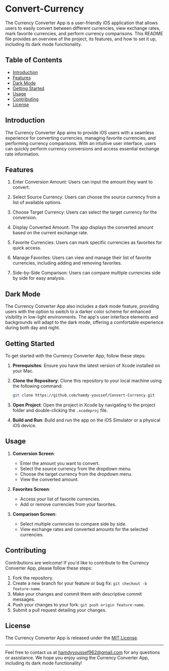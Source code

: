 # Convert-Currency


The Currency Converter App is a user-friendly iOS application that allows users to easily convert between different currencies, view exchange rates, mark favorite currencies, and perform currency comparisons. This README file provides an overview of the project, its features, and how to set it up, including its dark mode functionality.

## Table of Contents

- [Introduction](#introduction)
- [Features](#features)
- [Dark Mode](#dark-mode)
- [Getting Started](#getting-started)
- [Usage](#usage)
- [Contributing](#contributing)
- [License](#license)

## Introduction

The Currency Converter App aims to provide iOS users with a seamless experience for converting currencies, managing favorite currencies, and performing currency comparisons. With an intuitive user interface, users can quickly perform currency conversions and access essential exchange rate information.

## Features

1. Enter Conversion Amount: Users can input the amount they want to convert.

2. Select Source Currency: Users can choose the source currency from a list of available options.

3. Choose Target Currency: Users can select the target currency for the conversion.

4. Display Converted Amount: The app displays the converted amount based on the current exchange rate.

5. Favorite Currencies: Users can mark specific currencies as favorites for quick access.

6. Manage Favorites: Users can view and manage their list of favorite currencies, including adding and removing favorites.

7. Side-by-Side Comparison: Users can compare multiple currencies side by side for easy analysis.

## Dark Mode

The Currency Converter App also includes a dark mode feature, providing users with the option to switch to a darker color scheme for enhanced visibility in low-light environments. The app's user interface elements and backgrounds will adapt to the dark mode, offering a comfortable experience during both day and night.

## Getting Started

To get started with the Currency Converter App, follow these steps:

1. **Prerequisites**: Ensure you have the latest version of Xcode installed on your Mac.

2. **Clone the Repository**: Clone this repository to your local machine using the following command:

   ```bash
   git clone https://github.com/hamdy-youssef/Convert-Currency.git
   ```

3. **Open Project**: Open the project in Xcode by navigating to the project folder and double-clicking the `.xcodeproj` file.

4. **Build and Run**: Build and run the app on the iOS Simulator or a physical iOS device.

## Usage

1. **Conversion Screen**:
   - Enter the amount you want to convert.
   - Select the source currency from the dropdown menu.
   - Choose the target currency from the dropdown menu.
   - View the converted amount.

2. **Favorites Screen**:
   - Access your list of favorite currencies.
   - Add or remove currencies from your favorites.

3. **Comparison Screen**:
   - Select multiple currencies to compare side by side.
   - View exchange rates and converted amounts for the selected currencies.

## Contributing

Contributions are welcome! If you'd like to contribute to the Currency Converter App, please follow these steps:

1. Fork the repository.
2. Create a new branch for your feature or bug fix: `git checkout -b feature-name`.
3. Make your changes and commit them with descriptive commit messages.
4. Push your changes to your fork: `git push origin feature-name`.
5. Submit a pull request detailing your changes.

## License

The Currency Converter App is released under the [MIT License](LICENSE).

---

Feel free to contact us at hamdyyoussef962@gmail.com for any questions or assistance. We hope you enjoy using the Currency Converter App, including its dark mode functionality!
